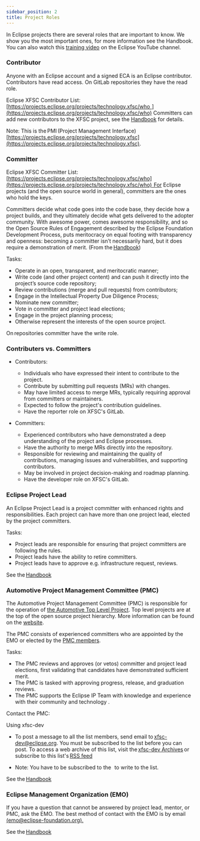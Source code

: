 ```yaml
---
sidebar_position: 2
title: Project Roles
---
```


In Eclipse projects there are several roles that are important to know. We show you the most important ones, for more information see the Handbook. You can also watch this [training video](https://www.youtube.com/watch?v=Yna8V2sOqws&feature=youtu.be) on the Eclipse YouTube channel.


### Contributor

Anyone with an Eclipse account and a signed ECA is an Eclipse contributor. Contributors have read access. On GitLab repositories they have the read role. 

Eclipse XFSC Contributor List: [https://projects.eclipse.org/projects/technology.xfsc/who  ](https://projects.eclipse.org/projects/technology.xfsc/who) Committers can add new contributors to the XFSC project, see the [Handbook](https://www.eclipse.org/projects/handbook/#pmi-contributors) for details. 

Note: This is the PMI (Project Management Interface) [https://projects.eclipse.org/projects/technology.xfsc](https://projects.eclipse.org/projects/technology.xfsc). 

### Committer

Eclipse XFSC Committer List: [https://projects.eclipse.org/projects/technology.xfsc/who](https://projects.eclipse.org/projects/technology.xfsc/who)  For Eclipse projects (and the open source world in general), committers are the ones who hold the keys. 

Committers decide what code goes into the code base, they decide how a project builds, and they ultimately decide what gets delivered to the adopter community. With awesome power, comes awesome responsibility, and so the Open Source Rules of Engagement described by the Eclipse Foundation Development Process, puts meritocracy on equal footing with transparency and openness: becoming a committer isn’t necessarily hard, but it does require a demonstration of merit. (From the [Handbook](https://www.eclipse.org/projects/handbook/#roles-cm)) 

Tasks:

- Operate in an open, transparent, and meritocratic manner;  
- Write code (and other project content) and can push it directly into the project’s source code repository;  
- Review contributions (merge and pull requests) from contributors;  
- Engage in the Intellectual Property Due Diligence Process;  
- Nominate new committer;  
- Vote in committer and project lead elections;  
- Engage in the project planning process;  
- Otherwise represent the interests of the open source project.  

On repositories committer have the write role.  


### Contributers vs. Committers

- Contributors:

  - Individuals who have expressed their intent to contribute to the project.  
  - Contribute by submitting pull requests (MRs) with changes.
  - May have limited access to merge MRs, typically requiring approval from committers or maintainers.
  - Expected to follow the project's contribution guidelines.  
  - Have the reporter role on XFSC's GitLab.

- Committers:

  - Experienced contributors who have demonstrated a deep understanding of the project and Eclipse processes.
  - Have the authority to merge MRs directly into the repository.
  - Responsible for reviewing and maintaining the quality of contributions, managing issues and vulnerabilities, and supporting contributors.
  - May be involved in project decision-making and roadmap planning.
  - Have the developer role on XFSC's GitLab.

### Eclipse Project Lead

An Eclipse Project Lead is a project committer with enhanced rights and responsibilities. Each project can have more than one project lead, elected by the project committers. 

Tasks:

- Project leads are responsible for ensuring that project committers are following the rules.
- Project leads have the ability to retire committers.
- Project leads have to approve e.g. infrastructure request, reviews.

See the [Handbook](https://www.eclipse.org/projects/handbook/#roles-pl)

### Automotive Project Management Committee (PMC)​

The Automotive Project Management Committee (PMC) is responsible for the operation of [the Automotive Top Level Project](https://projects.eclipse.org/projects/automotive). Top level projects are at the top of the open source project hierarchy. More information can be found on the [website](https://eclipse.dev/automotive/).

The PMC consists of experienced committers who are appointed by the EMO or elected by the [PMC members](https://projects.eclipse.org/projects/automotive/who).

Tasks:

- The PMC reviews and approves (or vetos) committer and project lead elections, first validating that candidates have demonstrated sufficient merit.
- The PMC is tasked with approving progress, release, and graduation reviews.
- The PMC supports the Eclipse IP Team with knowledge and experience with their community and technology .

Contact the PMC:

Using xfsc-dev 

- To post a message to all the list members, send email to [xfsc-dev@eclipse.org](mailto:xfsc-dev@eclipse.org). You must be subscribed to the list before you can post. To access a web archive of this list, visit the [xfsc-dev Archives](https://www.eclipse.org/lists/xfsc-dev/2024/Jun/index.html) or subscribe to this list's [RSS feed](https://www.eclipse.org/lists/xfsc-dev/maillist.rss)

- Note: You have to be subscribed to the   to write to the list.  

See the [Handbook](https://www.eclipse.org/projects/handbook/#roles-pmc)

### Eclipse Management Organization (EMO)​  

If you have a question that cannot be answered by project lead, mentor, or PMC, ask the EMO. The best method of contact with the EMO is by email [(emo@eclipse-foundation.org).](mailto:emo@eclipse-foundation.org)

See the [Handbook](https://www.eclipse.org/projects/handbook/#roles-emo)
